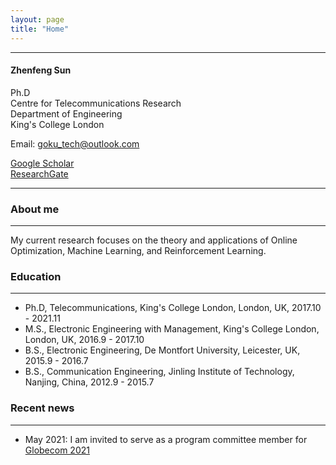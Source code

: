 ```yaml
---
layout: page
title: "Home"
---
```


---



#### Zhenfeng Sun
Ph.D  
Centre for Telecommunications Research  
Department of Engineering  
King's College London    

Email: goku_tech@outlook.com  

[Google Scholar](https://scholar.google.co.uk/citations?user=XtoBqIkAAAAJ&hl=en)  
[ResearchGate](https://www.researchgate.net/profile/Zhenfeng-Sun)

---


### About me

---

My current research focuses on the theory and applications of Online Optimization, Machine Learning, and Reinforcement Learning.   



### Education

---

- Ph.D, Telecommunications, King's College London, London, UK, 2017.10 - 2021.11
- M.S., Electronic Engineering with Management, King's College London, London, UK, 2016.9 - 2017.10
- B.S., Electronic Engineering, De Montfort University, Leicester, UK, 2015.9 - 2016.7
- B.S., Communication Engineering, Jinling Institute of Technology, Nanjing, China, 2012.9 - 2015.7 

  

### Recent news

---

- May 2021: I am invited to serve as a program committee member for [Globecom 2021](https://globecom2021.ieee-globecom.org/)



